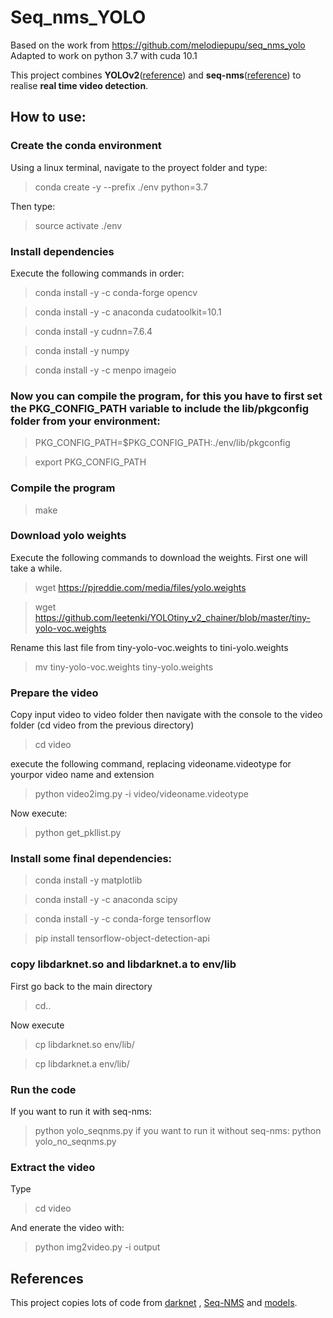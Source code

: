 # Seq_nms_YOLO

Based on the work from https://github.com/melodiepupu/seq_nms_yolo
Adapted to work on python 3.7 with cuda 10.1

This project combines **YOLOv2**([reference](https://arxiv.org/abs/1506.02640)) and **seq-nms**([reference](https://arxiv.org/abs/1602.08465)) to realise **real time video detection**.

## How to use:

### Create the conda environment 

Using a linux terminal, navigate to the proyect folder and type:

> conda create -y --prefix ./env python=3.7

Then type:
>source activate ./env

### Install dependencies

Execute the following commands in order:

> conda install -y -c conda-forge opencv

> conda install -y -c anaconda cudatoolkit=10.1

> conda install -y cudnn=7.6.4

> conda install -y numpy

> conda install -y -c menpo imageio 

### Now you can compile the program, for this you have to first set the PKG_CONFIG_PATH variable to include the lib/pkgconfig folder from your environment:

> PKG_CONFIG_PATH=$PKG_CONFIG_PATH:./env/lib/pkgconfig

> export PKG_CONFIG_PATH

### Compile the program

> make

### Download yolo weights
Execute the following commands to download the weights. First one will take a while.

> wget https://pjreddie.com/media/files/yolo.weights

> wget https://github.com/leetenki/YOLOtiny_v2_chainer/blob/master/tiny-yolo-voc.weights

Rename this last file from tiny-yolo-voc.weights to tini-yolo.weights

> mv tiny-yolo-voc.weights tiny-yolo.weights

### Prepare the video

Copy input video to video folder
then navigate with the console to the video folder (cd video from the previous directory)
> cd video

execute the following command, replacing videoname.videotype for yourpor video name and extension

> python video2img.py -i video/videoname.videotype

Now execute:

> python get_pkllist.py

### Install some final dependencies:
> conda install -y matplotlib

> conda install -y -c anaconda scipy

> conda install -y -c conda-forge tensorflow

> pip install tensorflow-object-detection-api

### copy libdarknet.so and libdarknet.a to env/lib
First go back to the main directory 

> cd..

Now execute

> cp libdarknet.so env/lib/

> cp libdarknet.a env/lib/


### Run the code
If you want to run it with seq-nms:
> python yolo_seqnms.py
if you want to run it without seq-nms:
> python yolo_no_seqnms.py

### Extract the video
Type
> cd video

And enerate the video with:
> python img2video.py -i output

## References

This project copies lots of code from [darknet](https://github.com/pjreddie/darknet) , [Seq-NMS](https://github.com/lrghust/Seq-NMS) and  [models](https://github.com/tensorflow/models).
